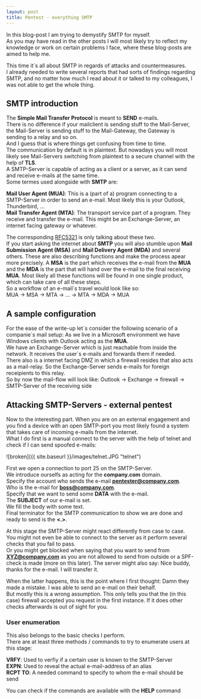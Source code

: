```yaml
---
layout: post
title: Pentest - everything SMTP
---
```


In this blog-post I am trying to demystify SMTP for myself.  
As you may have read in the other posts I will most likely try to reflect my knowledge or work on certain problems I face, where these blog-posts are aimed to help me.  

This time it´s all about SMTP in regards of attacks and countermeasures.  
I already needed to write several reports that had sorts of findings regarding SMTP, and no matter how much I read about it or talked to my colleagues, I was not able to get the whole thing.  

## SMTP introduction  

The **Simple Mail Transfer Protocol** is meant to **SEND** e-mails.  
There is no difference if your mailclient is sending stuff to the Mail-Server, the Mail-Server is sending stuff to the Mail-Gateway, the Gateway is sending to a relay and so on.  
And I guess that is where things get confusing from time to time.  
The communication by default is in plaintext. But nowadays you will most likely see Mail-Servers switching from plaintext to a secure channel with the help of **TLS**.  
A SMTP-Server is capable of acting as a client or a server, as it can send and receive e-mails at the same time.  
Some termes used alongside with **SMTP** are:  
  
**Mail User Agent (MUA)**: This is a (part of a) program connecting to a SMTP-Server in order to send an e-mail. Most likely this is your Outlook, Thunderbird, ...  
**Mail Transfer Agent (MTA)**: The transport service part of a program. They receive and transfer the e-mail. This might be an Exchange-Server, an internet facing gateway or whatever.  
  
The corresponding [RFC5321](https://tools.ietf.org/html/rfc5321#page-12) is only talking about these two.  
If you start asking the internet about **SMTP** you will also stumble upon **Mail Submission Agent (MSA)** and **Mail Delivery Agent (MDA)** and several others. These are also describing functions and make the process apear more precisely. A **MSA** is the part which receives the e-mail from the **MUA** and the **MDA** is the part that will hand over the e-mail to the final receiving **MUA**. Most likely all these functions will be found in one single product, which can take care of all these steps.  
So a workflow of an e-mail´s travel would look like so:  
MUA → MSA → MTA → … → MTA → MDA → MUA

## A sample configuration  

For the ease of the write-up let´s consider the following scenario of a companie´s mail setup:
As we live in a Microsoft environment we have Windows clients with Outlook acting as the **MUA**.  
We have an Exchange-Server which is just reachable from inside the network. It receives the user´s e-mails and forwards them if needed.  
There also is a internet facing DMZ in which a firewall resides that also acts as a mail-relay. So the Exchange-Server sends e-mails for foreign receipients to this relay.  
So by now the mail-flow will look like:
Outlook → Exchange → firewall → SMTP-Server of the receiving side

## Attacking SMTP-Servers - external pentest

Now to the interesting part. When you are on an external engagement and you find a device with an open SMTP-port you most likely found a system that takes care of incoming e-mails from the internet.  
What I do first is a manual connect to the server with the help of telnet and check if I can send spoofed e-mails:  

![broken]({{ site.baseurl }}/images/telnet.JPG "telnet")

First we open a connection to port 25 on the SMTP-Server.  
We introduce ourselfs as acting for the **company.com** domain.  
Specify the account who sends the e-mail **pentester@company.com**.  
Who is the e-mail for **boss@company.com**.  
Specify that we want to send some **DATA** with the e-mail.  
The **SUBJECT** of our e-mail is set.  
We fill the body with some text.  
Final terminator for the SMTP communication to show we are done and ready to send is the **<.>**.  

At this stage the SMTP-Server might react differently from case to case.  
You might not even be able to connect to the server as it perform several checks that you fail to pass.  
Or you might get blocked when saying that you want to send from **XYZ@company.com** as you are not allowed to send from outside or a SPF-check is made (more on this later).
The server might also say: Nice buddy, thanks for the e-mail. I will transfer it.  

When the latter happens, this is the point where I first thought: Damn they made a mistake. I was able to send an e-mail on their behalf.  
But mostly this is a wrong assumption. This only tells you that the (in this case) firewall accepted you request in the first instance. If it does other checks afterwards is out of sight for you.  

### User enumeration

This also belongs to the basic checks I perform.  
There are at least three methods / commands to try to enumerate users at this stage:  
  
**VRFY**: Used to verfiy if a certain user is known to the SMTP-Server  
**EXPN**: Used to reveal the actual e-mail-address of an alias  
**RCPT TO**: A needed command to specify to whom the e-mail should be send    
  
You can check if the commands are available with the **HELP** command

